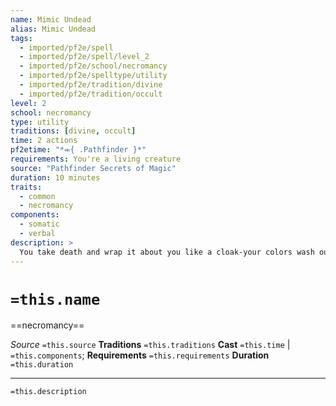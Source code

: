 ```yaml
---
name: Mimic Undead
alias: Mimic Undead
tags:
  - imported/pf2e/spell
  - imported/pf2e/spell/level_2
  - imported/pf2e/school/necromancy
  - imported/pf2e/spelltype/utility
  - imported/pf2e/tradition/divine
  - imported/pf2e/tradition/occult
level: 2
school: necromancy
type: utility
traditions: [divine, occult]
time: 2 actions
pf2etime: "*⬺{ .Pathfinder }*"
requirements: You're a living creature
source: "Pathfinder Secrets of Magic"
duration: 10 minutes
traits:
  - common
  - necromancy
components:
  - somatic
  - verbal
description: >
  You take death and wrap it about you like a cloak-your colors wash out and your skin grows cold to the touch. Your heartbeat, breathing, and similar life functions become very difficult to detect. Senses such as lifesense detect you as undead unless a creature succeeds at a Perception check against the spell's DC, and on a failed check, they don't detect you at all if they only sense living creatures. Detection spells that specifically sense living creatures must succeed at a counteract check against mimic undead to detect you. You gain a +4 status bonus to Impersonate an undead but physically intact version of yourself and can add your level as your proficiency bonus even if you're untrained. You don't gain these benefits to Impersonate any other sort of undead. Mindless undead usually don't have a reason to even attempt the Perception check to notice your Impersonation unless you interact with them in some way.
---
```

# `=this.name`
==necromancy==

*Source* `=this.source`
**Traditions** `=this.traditions`
**Cast** `=this.time` | `=this.components`; **Requirements** `=this.requirements`
**Duration** `=this.duration`

***
`=this.description`